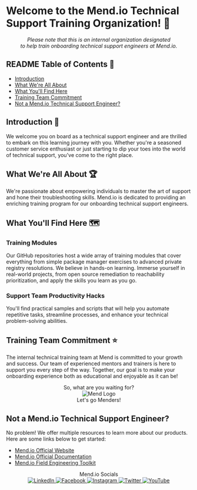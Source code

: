# Welcome to the Mend.io Technical Support Training Organization! 🚀

<p align="center">
 <em>Please note that this is an internal organization designated 
  <br>
  to help train onboarding technical support engineers at Mend.io.</em>
</p>

## README Table of Contents 📑
- [Introduction](#introduction-)
- [What We're All About](#what-were-all-about-)
- [What You'll Find Here](#what-youll-find-here-%EF%B8%8F)
- [Training Team Commitment](#training-team-commitment-)
- [Not a Mend.io Technical Support Engineer?](#not-a-mend.io-technical-support-engineer-?)

## Introduction 👋
We welcome you on board as a technical support engineer and are thrilled to embark on this learning journey with you. Whether you're a seasoned customer service enthusiast or just starting to dip your toes into the world of technical support, you've come to the right place.

## What We're All About 🏆
We're passionate about empowering individuals to master the art of support and hone their troubleshooting skills. Mend.io is dedicated to providing an enriching training program for our onboarding technical support engineers.

## What You'll Find Here 🗺️

### Training Modules
Our GitHub repositories host a wide array of training modules that cover everything from simple package manager exercises to advanced private registry resolutions. We believe in hands-on learning. Immerse yourself in real-world projects, from open source remediation to reachability prioritization, and apply the skills you learn as you go.

### Support Team Productivity Hacks
You'll find practical samples and scripts that will help you automate repetitive tasks, streamline processes, and enhance your technical problem-solving abilities.

## Training Team Commitment ⭐
The internal technical training team at Mend is committed to your growth and success. Our team of experienced mentors and trainers is here to support you every step of the way. Together, our goal is to make your onboarding  experience both as educational and enjoyable as it can be!
 
<p align="center">
 So, what are you waiting for?
 <br>
 <img src="https://github.com/Mend-Support-Training/.github/assets/90346290/382082e2-7e09-4b0a-a84c-344f9bcd0aad" alt="Mend Logo">
 <br>
 Let's go Menders!
</p>

## Not a Mend.io Technical Support Engineer?
No problem! We offer multiple resources to learn more about our products. Here are some links below to get started:
- [Mend.io Official Website](https://www.mend.io/)
- [Mend.io Official Documentation](https://docs.mend.io/)
- [Mend.io Field Engineering Toolkit](https://github.com/mend-toolkit)

<style>
  small-icon {
    width: 20px;
    height: 20px;
  }
</style>
<p align="center">
 Mend.io Socials
 <br>
 <a href="https://linkedin.com/company/mend-io">
  <img src="https://github.com/gauravghongde/social-icons/blob/master/PNG/Color/LinkedIN.png" alt="LinkedIn"  class="small-icon">
 </a>
 <a href="https://www.facebook.com/mendappsec">
  <img src="https://github.com/gauravghongde/social-icons/blob/master/PNG/Color/Facebook.png" alt="Facebook"  class="small-icon">
 </a>
  <a href="https://www.instagram.com/mend_io_">
   <img src="https://github.com/gauravghongde/social-icons/blob/master/PNG/Color/Instagram.png" alt="Instagram"  class="small-icon">
 </a>
  <a href="https://www.twitter.com/mend_io">
   <img src="https://github.com/gauravghongde/social-icons/blob/master/PNG/Color/Twitter.png" alt="Twitter"  class="small-icon">
  </a>
  <a href="https://www.youtube.com/c/Mend_io">
   <img src="https://github.com/gauravghongde/social-icons/blob/master/PNG/Color/Youtube.png" alt="YouTube"  class="small-icon">
  </a>
 </p>
 
